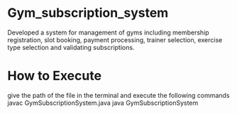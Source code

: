 # Gym_subscription_system
Developed a system for management of gyms including membership 
registration, slot booking, payment processing, trainer selection, exercise 
type selection and validating subscriptions.  

# How to Execute
give the path of the file in the terminal and execute the following commands
javac GymSubscriptionSystem.java
java GymSubscriptionSystem
